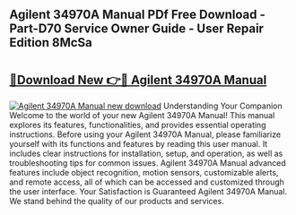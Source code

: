 ## Agilent 34970A Manual PDf Free Download - Part-D70 Service Owner Guide - User Repair Edition 8McSa

# <h2><a href="http://bc28991.oget.top/?id=Agilent+34970A+Manual">🔗Download New 👉🔴 Agilent 34970A Manual</a></h2>

[![Agilent 34970A Manual new download](https://i.imgur.com/5g1atiW.png)](http://bc28991.oget.top/?id=Agilent+34970A+Manual)
Understanding Your Companion Welcome to the world of your new Agilent 34970A Manual! This manual explores its features, functionalities, and provides essential operating instructions. Before using your Agilent 34970A Manual, please familiarize yourself with its functions and features by reading this user manual. It includes clear instructions for installation, setup, and operation, as well as troubleshooting tips for common issues. Agilent 34970A Manual advanced features include object recognition, motion sensors, customizable alerts, and remote access, all of which can be accessed and customized through the user interface. Your Satisfaction is Guaranteed Agilent 34970A Manual. We stand behind the quality of our products and services.
